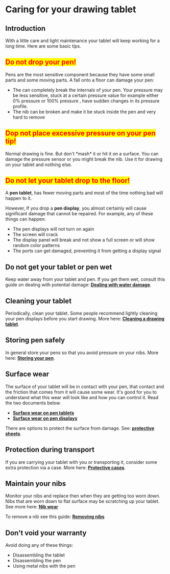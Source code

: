 # Caring for your drawing tablet

## Introduction

With a little care and light maintenance your tablet will keep working for a long time. Here are some basic tips.

## <mark style="color:red;">**Do not drop your pen!**</mark>

Pens are the most sensitive component because they have some small parts and some moving parts. A fall onto a floor can damage your pen:

* The can completely break the internals of your pen. Your pressure may be less sensitive, stuck at a certain pressure value for example either 0% pressure or 100% pressure , have sudden changes in its pressure profile.&#x20;
* The nib can be broken and make it be stuck inside the pen and very hard to remove

## <mark style="color:red;">Dop not place excessive pressure on your pen tip!</mark>

Normal drawing is fine. But don't \*mash\* it or hit it on a surface. You can damage the pressure sensor or you might break the nib. Use it for drawing on your tablet and nothing else.

## <mark style="color:red;">Do not let your tablet drop to the floor!</mark>

A **pen tablet**, has fewer moving parts and most of the time nothing bad will happen to it.

However, If you drop a **pen display**, you almost certainly will cause significant damage that cannot be repaired. For example, any of these things can happen:

* The pen displays will not turn on again
* The screen will crack
* The display panel will break and not show a full screen or will show random color patterns
* The ports can get damaged, preventing it from getting a display signal&#x20;

## Do not get your tablet or pen wet&#x20;

Keep water away from your tablet and pen. If you get them wet, consult this guide on dealing with potential damage: [**Dealing with water damage**](dealing-with-water-damage.md).

## Cleaning your tablet

Periodically, clean your tablet. Some people recommend lightly cleaning your pen displays before you start drawing. More here: [**Cleaning a drawing tablet**](cleaning-a-drawing-tablet.md).&#x20;

## Storing pen safely

In general store your pens so that you avoid pressure on your nibs. More here: [**Storing your pen**](storing-your-pen.md).

## Surface wear

The surface of your tablet will be in contact with your pen, that contact and the friction that comes from it will cause some wear. It's good for you to understand what this wear will look like and how you can control it. Read the two documents below.

* [**Surface wear on pen tablets**](surface-wear-on-pen-tablets.md) &#x20;
* [**Surface wear on pen displays**](surface-wear-on-pen-displays.md)&#x20;

There are options to protect the surface from damage. See: [**protective sheets**](../../accessories/surface-protectors/).

## Protection during transport

If you are carrying your tablet with you or transporting it, consider some extra protection via a case. More here: [**Protective cases**](../../accessories/protective-cases.md).

## Maintain your nibs

Monitor your nibs and replace then when they are getting too worn down. Nibs that are worn down to flat surface may be scratching up your tablet. See more here: [**Nib wear**](nib-wear.md)

To remove a nib see this guide: [**Removing nibs**](removing-the-nib-from-a-pen.md)

## Don't void your warranty

Avoid doing any of these things:

* Disassembling the tablet
* Disassembling the pen
* Using metal nibs with the pen
